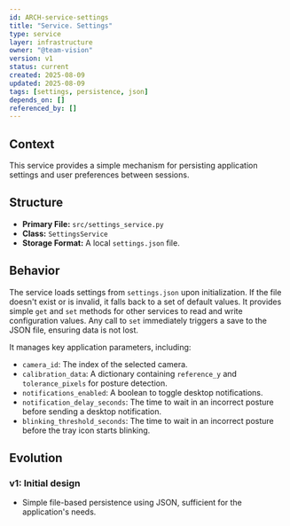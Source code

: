 ```yaml
---
id: ARCH-service-settings
title: "Service. Settings"
type: service
layer: infrastructure
owner: "@team-vision"
version: v1
status: current
created: 2025-08-09
updated: 2025-08-09
tags: [settings, persistence, json]
depends_on: []
referenced_by: []
---
```


## Context
This service provides a simple mechanism for persisting application settings and user preferences between sessions.

## Structure
*   **Primary File:** `src/settings_service.py`
*   **Class:** `SettingsService`
*   **Storage Format:** A local `settings.json` file.

## Behavior
The service loads settings from `settings.json` upon initialization. If the file doesn't exist or is invalid, it falls back to a set of default values. It provides simple `get` and `set` methods for other services to read and write configuration values. Any call to `set` immediately triggers a save to the JSON file, ensuring data is not lost.

It manages key application parameters, including:
*   `camera_id`: The index of the selected camera.
*   `calibration_data`: A dictionary containing `reference_y` and `tolerance_pixels` for posture detection.
*   `notifications_enabled`: A boolean to toggle desktop notifications.
*   `notification_delay_seconds`: The time to wait in an incorrect posture before sending a desktop notification.
*   `blinking_threshold_seconds`: The time to wait in an incorrect posture before the tray icon starts blinking.

## Evolution
### v1: Initial design
*   Simple file-based persistence using JSON, sufficient for the application's needs.
